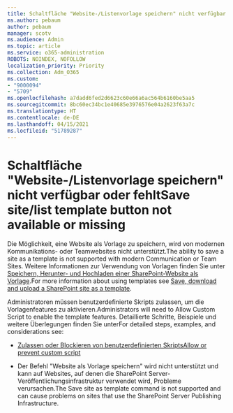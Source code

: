 ```yaml
---
title: Schaltfläche "Website-/Listenvorlage speichern" nicht verfügbar oder fehlt
ms.author: pebaum
author: pebaum
manager: scotv
ms.audience: Admin
ms.topic: article
ms.service: o365-administration
ROBOTS: NOINDEX, NOFOLLOW
localization_priority: Priority
ms.collection: Adm_O365
ms.custom:
- "9000094"
- "5709"
ms.openlocfilehash: a7dadd6fed2d6623c60e66a6ac564b6160be5aa5
ms.sourcegitcommit: 8bc60ec34bc1e40685e3976576e04a2623f63a7c
ms.translationtype: HT
ms.contentlocale: de-DE
ms.lasthandoff: 04/15/2021
ms.locfileid: "51789287"
---
```

# <a name="save-sitelist-template-button-not-available-or-missing"></a><span data-ttu-id="22f28-102">Schaltfläche "Website-/Listenvorlage speichern" nicht verfügbar oder fehlt</span><span class="sxs-lookup"><span data-stu-id="22f28-102">Save site/list template button not available or missing</span></span>

<span data-ttu-id="22f28-103">Die Möglichkeit, eine Website als Vorlage zu speichern, wird von modernen Kommunikations- oder Teamwebsites nicht unterstützt.</span><span class="sxs-lookup"><span data-stu-id="22f28-103">The ability to save a site as a template is not supported with modern Communication or Team Sites.</span></span> <span data-ttu-id="22f28-104">Weitere Informationen zur Verwendung von Vorlagen finden Sie unter [Speichern, Herunter- und Hochladen einer SharePoint-Website als Vorlage](https://docs.microsoft.com/sharepoint/dev/general-development/save-download-and-upload-a-sharepoint-site-as-a-template).</span><span class="sxs-lookup"><span data-stu-id="22f28-104">For more information about using templates see [Save, download and upload a SharePoint site as a template](https://docs.microsoft.com/sharepoint/dev/general-development/save-download-and-upload-a-sharepoint-site-as-a-template).</span></span>

<span data-ttu-id="22f28-105">Administratoren müssen benutzerdefinierte Skripts zulassen, um die Vorlagenfeatures zu aktivieren.</span><span class="sxs-lookup"><span data-stu-id="22f28-105">Administrators will need to Allow Custom Script to enable the template features.</span></span> <span data-ttu-id="22f28-106">Detaillierte Schritte, Beispiele und weitere Überlegungen finden Sie unter</span><span class="sxs-lookup"><span data-stu-id="22f28-106">For detailed steps, examples, and considerations see:</span></span>

- [<span data-ttu-id="22f28-107">Zulassen oder Blockieren von benutzerdefinierten Skripts</span><span class="sxs-lookup"><span data-stu-id="22f28-107">Allow or prevent custom script</span></span>](https://docs.microsoft.com/sharepoint/allow-or-prevent-custom-script)

- <span data-ttu-id="22f28-108">Der Befehl "Website als Vorlage speichern" wird nicht unterstützt und kann auf Websites, auf denen die SharePoint Server-Veröffentlichungsinfrastruktur verwendet wird, Probleme verursachen.</span><span class="sxs-lookup"><span data-stu-id="22f28-108">The Save site as template command is not supported and can cause problems on sites that use the SharePoint Server Publishing Infrastructure.</span></span>


